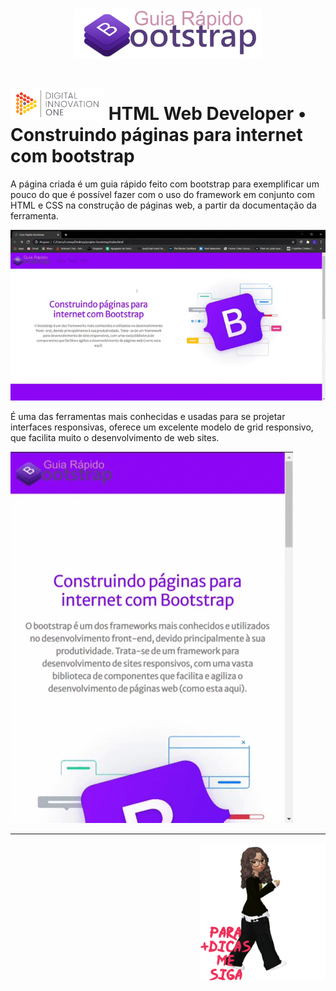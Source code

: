 <h1 align="center">
<img src="https://github.com/narelo/page-bootstrap/blob/main/images/bootstrap.png?raw=true" width="300">
</h1>

<h1>
<img src="https://github.com/narelo/page-bootstrap/blob/main/images/logo-dio.png?raw=true" width="150"> HTML Web Developer • Construindo páginas para internet com bootstrap
</h1>

<p>A página criada é um guia rápido feito com bootstrap para exemplificar um pouco do que é possível fazer com o uso do framework em conjunto com HTML e CSS na construção de páginas web, a partir da documentação da ferramenta. </p>

![Alt gif](https://github.com/narelo/page-bootstrap/blob/main/images/site.gif?raw=true)

<p>
É uma das ferramentas mais conhecidas e usadas para se projetar interfaces responsivas, oferece um excelente modelo de grid responsivo, que facilita muito o desenvolvimento de web sites.
</p>

![Alt gif](https://github.com/narelo/page-bootstrap/blob/main/images/site-resp.gif?raw=true)

<hr>
<img src="https://github.com/narelo/page-bootstrap/blob/main/images/avatar.png?raw=true" width="200" align="right">
